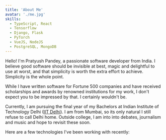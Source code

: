 ```yaml
---
title: 'About Me'
avatar: './me.jpg'
skills:
  - TypeScript, React
  - Tensorflow
  - Django, Flask
  - PyTorch
  - VueJS, NodeJS
  - PostgreSQL, MongoDB
---
```


Hello! I'm Pratyush Pandey, a passionate software developer from India. I believe good software should be invisible at best, magic and delightful to use at worst, and that simplicity is worth the extra effort to achieve. Simplicity is the whole point.

While I have written software for Fortune 500 companies and have received scholarships and awards by renowned institutions for my work, I don't expect you to be impressed by that. I certainly wouldn't be.

Currently, I am pursuing the final year of my Bachelors at Indian Institute of Technology Delhi ([IIT Delhi](https://home.iitd.ac.in/)). I am from Mumbai, so its only natural I still refuse to call Delhi home. Outside college, I am into into debates, journalism and music and hope to revisit these soon.

Here are a few technologies I've been working with recently:
